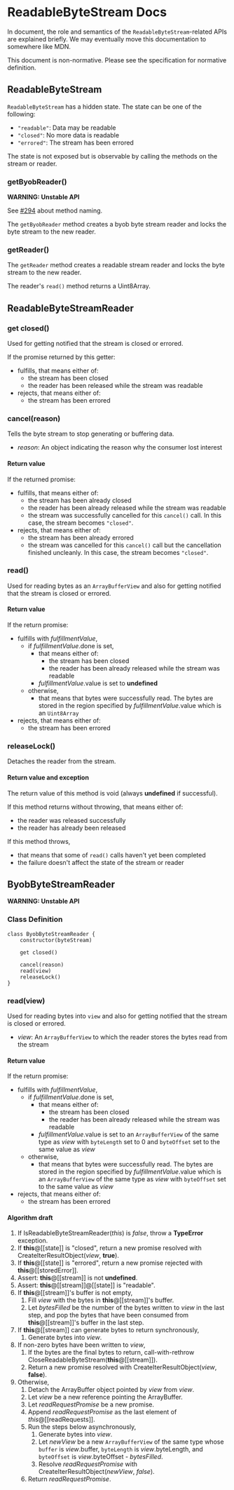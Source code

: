 # ReadableByteStream Docs

In document, the role and semantics of the `ReadableByteStream`-related APIs are explained briefly. We may eventually
move this documentation to somewhere like MDN.

This document is non-normative. Please see the specification for normative definition.

## ReadableByteStream

`ReadableByteStream` has a hidden state. The state can be one of the following:
- `"readable"`: Data may be readable
- `"closed"`: No more data is readable
- `"errored"`: The stream has been errored

The state is not exposed but is observable by calling the methods on the stream or reader.

### getByobReader()

**WARNING: Unstable API**

See [#294](https://github.com/whatwg/streams/issues/294) about method naming.

The `getByobReader` method creates a byob byte stream reader and locks the byte stream to the new reader.

### getReader()

The `getReader` method creates a readable stream reader and locks the byte stream to the new reader.

The reader's `read()` method returns a Uint8Array.

## ReadableByteStreamReader

### get closed()

Used for getting notified that the stream is closed or errored.

If the promise returned by this getter:
- fulfills, that means either of:
    - the stream has been closed
    - the reader has been released while the stream was readable
- rejects, that means either of:
    - the stream has been errored

### cancel(reason)

Tells the byte stream to stop generating or buffering data.

- _reason_: An object indicating the reason why the consumer lost interest

#### Return value

If the returned promise:
- fulfills, that means either of:
    - the stream has been already closed
    - the reader has been already released while the stream was readable
    - the stream was successfully cancelled for this `cancel()` call. In this case, the stream becomes `"closed"`.
- rejects, that means either of:
    - the stream has been already errored
    - the stream was cancelled for this `cancel()` call but the cancellation finished uncleanly. In this case, the stream becomes `"closed"`.

### read()

Used for reading bytes as an `ArrayBufferView` and also for getting notified that the stream is closed or errored.

#### Return value

If the return promise:
- fulfills with _fulfillmentValue_,
    - if _fulfillmentValue_.done is set,
        - that means either of:
            - the stream has been closed
            - the reader has been already released while the stream was readable
        - _fulfillmentValue_.value is set to **undefined**
    - otherwise,
        - that means that bytes were successfully read. The bytes are stored in the region specified by _fulfillmentValue_.value which is an `Uint8Array`
- rejects, that means either of:
    - the stream has been errored

### releaseLock()

Detaches the reader from the stream.

#### Return value and exception

The return value of this method is void (always **undefined** if successful).

If this method returns without throwing, that means either of:
- the reader was released successfully
- the reader has already been released

If this method throws,
- that means that some of `read()` calls haven't yet been completed
- the failure doesn't affect the state of the stream or reader

## ByobByteStreamReader

**WARNING: Unstable API**

### Class Definition

```
class ByobByteStreamReader {
    constructor(byteStream)

    get closed()

    cancel(reason)
    read(view)
    releaseLock()
}
```

### read(view)

Used for reading bytes into `view` and also for getting notified that the stream is closed or errored.

- _view_: An `ArrayBufferView` to which the reader stores the bytes read from the stream

#### Return value

If the return promise:
- fulfills with _fulfillmentValue_,
    - if _fulfillmentValue_.done is set,
        - that means either of:
            - the stream has been closed
            - the reader has been already released while the stream was readable
        - _fulfillmentValue_.value is set to an `ArrayBufferView` of the same type as _view_ with `byteLength` set to 0 and `byteOffset` set to the same value as _view_
    - otherwise,
        - that means that bytes were successfully read. The bytes are stored in the region specified by _fulfillmentValue_.value which is an `ArrayBufferView` of the same type as _view_ with `byteOffset` set to the same value as _view_
- rejects, that means either of:
    - the stream has been errored

#### Algorithm draft

1. If IsReadableByteStreamReader(*this*) is *false*, throw a **TypeError** exception.
1. If **this**@[[state]] is "closed", return a new promise resolved with CreateIterResultObject(_view_, **true**).
1. If **this**@[[state]] is "errored", return a new promise rejected with **this**@[[storedError]].
1. Assert: **this**@[[stream]] is not **undefined**.
1. Assert: **this**@[[stream]]@[[state]] is "readable".
1. If **this**@[[stream]]'s buffer is not empty,
    1. Fill _view_ with the bytes in **this**@[[stream]]'s buffer.
    1. Let _bytesFilled_ be the number of the bytes written to _view_ in the last step, and pop the bytes that have been consumed from **this**@[[stream]]'s buffer in the last step.
1. If **this**@[[stream]] can generate bytes to return synchronously,
    1. Generate bytes into _view_.
1. If non-zero bytes have been written to _view_,
    1. If the bytes are the final bytes to return, call-with-rethrow CloseReadableByteStream(**this**@[[stream]]).
    1. Return a new promise resolved with CreateIterResultObject(_view_, **false**).
1. Otherwise,
    1. Detach the ArrayBuffer object pointed by _view_ from _view_.
    1. Let _view_ be a new reference pointing the ArrayBuffer.
    1. Let _readRequestPromise_ be a new promise.
    1. Append _readRequestPromise_ as the last element of *this*@[[readRequests]].
    1. Run the steps below asynchronously,
        1. Generate bytes into _view_.
        1. Let _newView_ be a new `ArrayBufferView` of the same type whose `buffer` is _view_.buffer, `byteLength` is _view_.byteLength, and `byteOffset` is _view_.byteOffset - _bytesFilled_.
        1. Resolve _readRequestPromise_ with CreateIterResultObject(_newView_, *false*).
    1. Return _readRequestPromise_.

